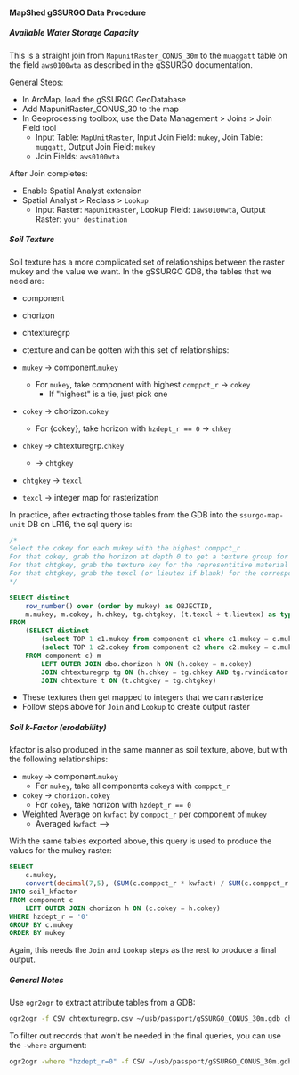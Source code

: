 #### MapShed gSSURGO Data Procedure

##### Available Water Storage Capacity
This is a straight join from `MapunitRaster_CONUS_30m` to the `muaggatt` table on the field `aws0100wta` as described in the gSSURGO documentation.

General Steps:
* In ArcMap, load the gSSURGO GeoDatabase
* Add MapunitRaster_CONUS_30 to the map
* In Geoprocessing toolbox, use the Data Management > Joins > Join Field tool
  * Input Table: `MapUnitRaster`, Input Join Field: `mukey`, Join Table: `muggatt`, Output Join Field: `mukey`
  * Join Fields: `aws0100wta`

After Join completes:
* Enable Spatial Analyst extension
* Spatial Analyst > Reclass > `Lookup`
  * Input Raster: `MapUnitRaster`, Lookup Field: `1aws0100wta`, Output Raster: `your destination`
  
##### Soil Texture
Soil texture has a more complicated set of relationships between the raster mukey and the value we want.  In the gSSURGO GDB, the tables that we need are:
* component
* chorizon
* chtexturegrp
* ctexture
and can be gotten with this set of relationships:

* `mukey` → component.`mukey`
  * For `mukey`, take component with highest `comppct_r` → `cokey`
    * If "highest" is a tie, just pick one
* `cokey` → chorizon.`cokey`
  * For {cokey}, take horizon with `hzdept_r == 0` → `chkey`
* `chkey` → chtexturegrp.`chkey`
  * → `chtgkey`
* `chtgkey` → `texcl`
* `texcl` → integer map for rasterization

In practice, after extracting those tables from the GDB into the `ssurgo-map-unit` DB on LR16, the sql query is:
```sql
/* 
Select the cokey for each mukey with the highest comppct_r .
For that cokey, grab the horizon at depth 0 to get a texture group for that horizon.
For that chtgkey, grab the texture key for the representitive material for that component (rvindicato = Yes)
For that chtgkey, grab the texcl (or lieutex if blank) for the corresponding row
*/

SELECT distinct 
	row_number() over (order by mukey) as OBJECTID, 
	m.mukey, m.cokey, h.chkey, tg.chtgkey, (t.texcl + t.lieutex) as type
FROM 
	(SELECT distinct 
		(select TOP 1 c1.mukey from component c1 where c1.mukey = c.mukey order by c1.comppct_r DESC ) as mukey,
		(select TOP 1 c2.cokey from component c2 where c2.mukey = c.mukey order by c2.comppct_r DESC ) as cokey
	FROM component c) m 
		LEFT OUTER JOIN dbo.chorizon h ON (h.cokey = m.cokey)
		JOIN chtexturegrp tg ON (h.chkey = tg.chkey AND tg.rvindicator = 'Yes')
		JOIN chtexture t ON (t.chtgkey = tg.chtgkey)
```

* These textures then get mapped to integers that we can rasterize
* Follow steps above for `Join` and `Lookup` to create output raster

##### Soil k-Factor (erodability)
kfactor is also produced in the same manner as soil texture, above, but with the following relationships:

* `mukey` → component.`mukey`
  * For `mukey`, take all components `cokey`s with `comppct_r`
* `cokey` → `chorizon.cokey`
  * For `cokey`, take horizon with `hzdept_r == 0`
* Weighted Average on `kwfact` by `comppct_r` per component of `mukey`
  * Averaged `kwfact` -->

With the same tables exported above, this query is used to produce the values for the mukey raster:

```sql
SELECT 
	c.mukey, 
	convert(decimal(7,5), (SUM(c.comppct_r * kwfact) / SUM(c.comppct_r + 0.0000001))) AS kfactor 
INTO soil_kfactor
FROM component c 
	LEFT OUTER JOIN chorizon h ON (c.cokey = h.cokey)
WHERE hzdept_r = '0'
GROUP BY c.mukey
ORDER BY mukey
```

Again, this needs the `Join` and `Lookup` steps as the rest to produce a final output.


##### General Notes
Use `ogr2ogr` to extract attribute tables from a GDB:
```bash
ogr2ogr -f CSV chtexturegrp.csv ~/usb/passport/gSSURGO_CONUS_30m.gdb chtexturegrp
```

To filter out records that won't be needed in the final queries, you can use the `-where` argument:
```bash
ogr2ogr -where "hzdept_r=0" -f CSV ~/usb/passport/gSSURGO_CONUS_30m.gdb chorizon
```

